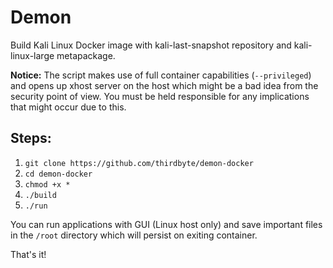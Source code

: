 # Demon
Build Kali Linux Docker image with kali-last-snapshot repository and kali-linux-large metapackage.

**Notice:** The script makes use of full container capabilities (`--privileged`) and opens up xhost server on the host which might be a bad idea from the security point of view. You must be held responsible for any implications that might occur due to this.

## Steps:
1. `git clone https://github.com/thirdbyte/demon-docker`
2. `cd demon-docker`
3. `chmod +x *`
4. `./build`
5. `./run`

You can run applications with GUI (Linux host only) and save important files in the `/root` directory which will persist on exiting container.

That's it!
